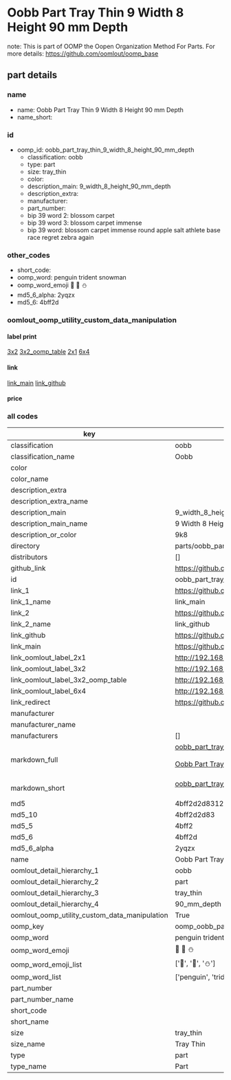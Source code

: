 # Oobb Part Tray Thin 9 Width 8 Height 90 mm Depth  

note: This is part of OOMP the Oopen Organization Method For Parts. For more details: https://github.com/oomlout/oomp_base

##  part details
  







### name
* name: Oobb Part Tray Thin 9 Width 8 Height 90 mm Depth
* name_short: 
### id
* oomp_id: oobb_part_tray_thin_9_width_8_height_90_mm_depth
  * classification: oobb
  * type: part
  * size: tray_thin
  * color: 
  * description_main: 9_width_8_height_90_mm_depth
  * description_extra: 
  * manufacturer: 
  * part_number: 
  * bip 39 word 2: blossom carpet
  * bip 39 word 3: blossom carpet immense
  * bip 39 word: blossom carpet immense round apple salt athlete base race regret zebra again

### other_codes
* short_code: 
* oomp_word: penguin trident snowman
* oomp_word_emoji :penguin: :trident: :snowman:
* md5_6_alpha: 2yqzx
* md5_6: 4bff2d






### oomlout_oomp_utility_custom_data_manipulation
#### label print
[3x2](http://192.168.1.245:1112/?label=oomp%202yqzx)
[3x2_oomp_table](http://192.168.1.108:1112/?label=oomp%202yqzx)
[2x1](http://192.168.1.242:1112/?label=oomp%202yqzx)
[6x4](http://192.168.1.55:1112/?label=oomp%202yqzx)    

#### link

[link_main](https://github.com/oomlout/oomlout_oomp_version_1_messy/tree/main/parts/oobb_part_tray_thin_9_width_8_height_90_mm_depth) [link_github](https://github.com/oomlout/oomlout_oomp_version_1_messy/tree/main/parts/oobb_part_tray_thin_9_width_8_height_90_mm_depth)                             

#### price







### all codes 
| key | value |  
| --- | --- |  
| classification | oobb |  
| classification_name | Oobb |  
| color |  |  
| color_name |  |  
| description_extra |  |  
| description_extra_name |  |  
| description_main | 9_width_8_height_90_mm_depth |  
| description_main_name | 9 Width 8 Height 90 mm Depth |  
| description_or_color | 9k8 |  
| directory | parts/oobb_part_tray_thin_9_width_8_height_90_mm_depth |  
| distributors | [] |  
| github_link | https://github.com/oomlout/oomlout_oomp_part_src/tree/main/parts/oobb_part_tray_thin_9_width_8_height_90_mm_depth |  
| id | oobb_part_tray_thin_9_width_8_height_90_mm_depth |  
| link_1 | https://github.com/oomlout/oomlout_oomp_version_1_messy/tree/main/parts/oobb_part_tray_thin_9_width_8_height_90_mm_depth |  
| link_1_name | link_main |  
| link_2 | https://github.com/oomlout/oomlout_oomp_version_1_messy/tree/main/parts/oobb_part_tray_thin_9_width_8_height_90_mm_depth |  
| link_2_name | link_github |  
| link_github | https://github.com/oomlout/oomlout_oomp_version_1_messy/tree/main/parts/oobb_part_tray_thin_9_width_8_height_90_mm_depth |  
| link_main | https://github.com/oomlout/oomlout_oomp_version_1_messy/tree/main/parts/oobb_part_tray_thin_9_width_8_height_90_mm_depth |  
| link_oomlout_label_2x1 | http://192.168.1.242:1112/?label=oomp%202yqzx |  
| link_oomlout_label_3x2 | http://192.168.1.245:1112/?label=oomp%202yqzx |  
| link_oomlout_label_3x2_oomp_table | http://192.168.1.108:1112/?label=oomp%202yqzx |  
| link_oomlout_label_6x4 | http://192.168.1.55:1112/?label=oomp%202yqzx |  
| link_redirect | https://github.com/oomlout/oomlout_oomp_version_1_messy/tree/main/parts/oobb_part_tray_thin_9_width_8_height_90_mm_depth |  
| manufacturer |  |  
| manufacturer_name |  |  
| manufacturers | [] |  
| markdown_full | [oobb_part_tray_thin_9_width_8_height_90_mm_depth](none)<br>[](none)<br>[Oobb Part Tray Thin 9 Width 8 Height 90 Mm Depth](none)<br><br> |  
| markdown_short | [oobb_part_tray_thin_9_width_8_height_90_mm_depth](none)<br><br> |  
| md5 | 4bff2d2d8312e1c6fa855bc6e308b0c0 |  
| md5_10 | 4bff2d2d83 |  
| md5_5 | 4bff2 |  
| md5_6 | 4bff2d |  
| md5_6_alpha | 2yqzx |  
| name | Oobb Part Tray Thin 9 Width 8 Height 90 mm Depth |  
| oomlout_detail_hierarchy_1 | oobb |  
| oomlout_detail_hierarchy_2 | part |  
| oomlout_detail_hierarchy_3 | tray_thin |  
| oomlout_detail_hierarchy_4 | 90_mm_depth |  
| oomlout_oomp_utility_custom_data_manipulation | True |  
| oomp_key | oomp_oobb_part_tray_thin_9_width_8_height_90_mm_depth |  
| oomp_word | penguin trident snowman |  
| oomp_word_emoji | :penguin: :trident: :snowman: |  
| oomp_word_emoji_list | [':penguin:', ':trident:', ':snowman:'] |  
| oomp_word_list | ['penguin', 'trident', 'snowman'] |  
| part_number |  |  
| part_number_name |  |  
| short_code |  |  
| short_name |  |  
| size | tray_thin |  
| size_name | Tray Thin |  
| type | part |  
| type_name | Part |  
